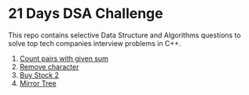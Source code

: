 # 21 Days DSA Challenge
This repo contains selective Data Structure and Algorithms questions to solve top tech companies interview problems in C++.

1. [Count pairs with given sum](https://www.geeksforgeeks.org/problems/count-pairs-with-given-sum5022/1)
2. [Remove character](https://www.geeksforgeeks.org/problems/remove-character3815/1)
3. [Buy Stock 2](https://practice.geeksforgeeks.org/problems/buy-stock-2/1)
4. [Mirror Tree](https://practice.geeksforgeeks.org/problems/mirror-tree/0)